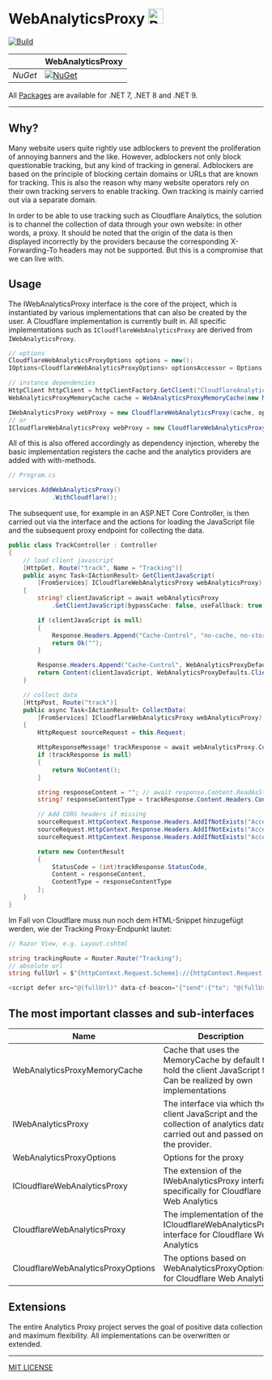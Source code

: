 # WebAnalyticsProxy <a href="https://www.buymeacoffee.com/benjaminabt" target="_blank"><img src="https://cdn.buymeacoffee.com/buttons/v2/default-yellow.png" alt="Buy Me A Coffee" height="30" ></a>

[![Build](https://github.com/benjaminabt/WebAnalyticsProxy/actions/workflows/ci.yml/badge.svg)](https://github.com/benjaminabt/WebAnalyticsProxy/actions/workflows/ci.yml)

||WebAnalyticsProxy|
|-|-|
|*NuGet*|[![NuGet](https://img.shields.io/nuget/v/BenjaminAbt.WebAnalyticsProxy.svg?logo=nuget&label=BenjaminAbt.WebAnalyticsProxy)](https://www.nuget.org/packages/BenjaminAbt.WebAnalyticsProxy/)|

All [Packages](https://www.nuget.org/packages/BenjaminAbt.WebAnalyticsProxy)  are available for .NET 7, .NET 8 and .NET 9.

---

## Why? 

Many website users quite rightly use adblockers to prevent the proliferation of annoying banners and the like. However, adblockers not only block questionable tracking, but any kind of tracking in general. Adblockers are based on the principle of blocking certain domains or URLs that are known for tracking. This is also the reason why many website operators rely on their own tracking servers to enable tracking. Own tracking is mainly carried out via a separate domain.

In order to be able to use tracking such as Cloudflare Analytics, the solution is to channel the collection of data through your own website: in other words, a proxy. It should be noted that the origin of the data is then displayed incorrectly by the providers because the corresponding X-Forwarding-To headers may not be supported. But this is a compromise that we can live with.


## Usage

The IWebAnalyticsProxy interface is the core of the project, which is instantiated by various implementations that can also be created by the user.
A Cloudflare implementation is currently built in. All specific implementations such as `ICloudflareWebAnalyticsProxy` are derived from `IWebAnalyticsProxy`.


```csharp
// options
CloudflareWebAnalyticsProxyOptions options = new();
IOptions<CloudflareWebAnalyticsProxyOptions> optionsAccessor = Options.Create(options);

// instance dependencies
HttpClient httpClient = httpClientFactory.GetClient("CloudflareAnalytics");
WebAnalyticsProxyMemoryCache cache = WebAnalyticsProxyMemoryCache(new MemoryCache(new MemoryCacheOptions()));

IWebAnalyticsProxy webProxy = new CloudflareWebAnalyticsProxy(cache, optionsAccessor, httpClient);
// or
ICloudflareWebAnalyticsProxy webProxy = new CloudflareWebAnalyticsProxy(cache, optionsAccessor, httpClient)
```

All of this is also offered accordingly as dependency injection, whereby the basic implementation registers the cache and the analytics providers are added with with-methods.

```csharp
// Program.cs

services.AddWebAnalyticsProxy()
            .WithCloudflare();
```

The subsequent use, for example in an ASP.NET Core Controller, is then carried out via the interface and the actions for loading the JavaScript file and the subsequent proxy endpoint for collecting the data.


```csharp
public class TrackController : Controller
{
    // load client javascript
    [HttpGet, Route("track", Name = "Tracking")]
    public async Task<IActionResult> GetClientJavaScript(
        [FromServices] ICloudflareWebAnalyticsProxy webAnalyticsProxy)
    {
        string? clientJavaScript = await webAnalyticsProxy
            .GetClientJavaScript(bypassCache: false, useFallback: true, cancellationToken: default);

        if (clientJavaScript is null)
        {
            Response.Headers.Append("Cache-Control", "no-cache, no-store, must-revalidate");
            return Ok("");
        }

        Response.Headers.Append("Cache-Control", WebAnalyticsProxyDefaults.ClientScriptCacheControlDefaultHeaderValue);
        return Content(clientJavaScript, WebAnalyticsProxyDefaults.ClientScriptContentType);
    }

    // collect data
    [HttpPost, Route("track")]
    public async Task<IActionResult> CollectData(
        [FromServices] ICloudflareWebAnalyticsProxy webAnalyticsProxy)
    {
        HttpRequest sourceRequest = this.Request;

        HttpResponseMessage? trackResponse = await webAnalyticsProxy.Collect(sourceRequest);
        if (trackResponse is null)
        {
            return NoContent();
        }

        string responseContent = ""; // await response.Content.ReadAsStringAsync();
        string? responseContentType = trackResponse.Content.Headers.ContentType?.ToString();

        // Add CORS headers if missing
        sourceRequest.HttpContext.Response.Headers.AddIfNotExists("Access-Control-Allow-Origin", sourceRequest.Headers.Origin.FirstOrDefault() ?? "*");
        sourceRequest.HttpContext.Response.Headers.AddIfNotExists("Access-Control-Allow-Headers", "content-type");
        sourceRequest.HttpContext.Response.Headers.AddIfNotExists("Access-Control-Allow-Credentials", "true");

        return new ContentResult
        {
            StatusCode = (int)trackResponse.StatusCode,
            Content = responseContent,
            ContentType = responseContentType
        };
    }
}
```

Im Fall von Cloudflare muss nun noch dem HTML-Snippet hinzugefügt werden, wie der Tracking Proxy-Endpunkt lautet:

```csharp
// Razor View, e.g. Layout.cshtml

string trackingRoute = Router.Route("Tracking");
// absolute url
string fullUrl = $"{httpContext.Request.Scheme}://{httpContext.Request.Host}{httpContext.Request.Path}{httpContext.Request.QueryString}" + trackingRoute;

<script defer src="@(fullUrl)" data-cf-beacon='{"send":{"to": "@(fullUrl)"},"token": "yourtokenhere"}' asp-append-version="true"></script>
```


## The most important classes and sub-interfaces

| Name | Description |
|-|-|
| WebAnalyticsProxyMemoryCache | Cache that uses the MemoryCache by default to hold the client JavaScript file. Can be realized by own implementations |
| IWebAnalyticsProxy | The interface via which the client JavaScript and the collection of analytics data is carried out and passed on to the provider.
| WebAnalyticsProxyOptions | Options for the proxy |
| ICloudflareWebAnalyticsProxy | The extension of the IWebAnalyticsProxy interface specifically for Cloudflare Web Analytics |
| CloudflareWebAnalyticsProxy | The implementation of the ICloudflareWebAnalyticsProxy interface for Cloudflare Web Analytics |
| CloudflareWebAnalyticsProxyOptions | The options based on WebAnalyticsProxyOptions for Cloudflare Web Analytics |

## Extensions

The entire Analytics Proxy project serves the goal of positive data collection and maximum flexibility. All implementations can be overwritten or extended.


---

[MIT LICENSE](./LICENSE)